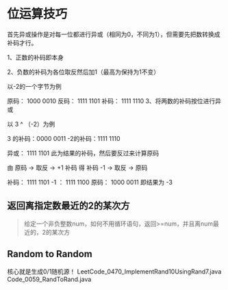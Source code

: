 # 位运算技巧

首先异或操作是对每一位都进行异或（相同为0，不同为1），但需要先把数转换成补码才行。

1、正数的补码即本身

2、负数的补码为各位取反然后加1（最高为保持为1不变）

以-2的一个字节为例

原码： 1000 0010
反码： 1111 1101
补码： 1111 1110
3、将两数的补码按位进行异或

以 3 ^ （-2）为例

3 的补码：0000 0011
-2的补码：1111 1110

异或：    1111 1101  此为结果的补码，然后要反过来计算原码

由 原码 -> 取反 -> +1 补码  得 补码 -1 -> 取反 -> 原码

补码：    1111 1101
-1 ：     1111 1100
原码：    1000 0011
即结果为 -3

## 返回离指定数最近的2的某次方

> 给定一个非负整数num，如何不用循环语句，返回>=num，并且离num最近的，2的某次方

## Random to Random

核心就是生成0/1随机源！
LeetCode_0470_ImplementRand10UsingRand7.java
Code_0059_RandToRand.java
